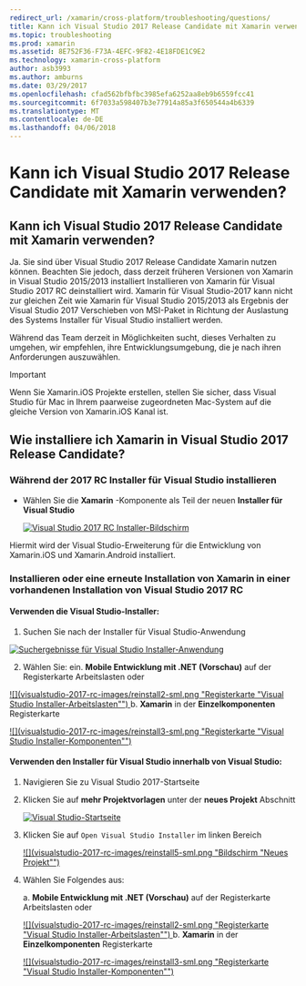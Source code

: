 ```yaml
---
redirect_url: /xamarin/cross-platform/troubleshooting/questions/
title: Kann ich Visual Studio 2017 Release Candidate mit Xamarin verwenden?
ms.topic: troubleshooting
ms.prod: xamarin
ms.assetid: 8E752F36-F73A-4EFC-9F82-4E18FDE1C9E2
ms.technology: xamarin-cross-platform
author: asb3993
ms.author: amburns
ms.date: 03/29/2017
ms.openlocfilehash: cfad562bfbfbc3985efa6252aa8eb9b6559fcc41
ms.sourcegitcommit: 6f7033a598407b3e77914a85a3f650544a4b6339
ms.translationtype: MT
ms.contentlocale: de-DE
ms.lasthandoff: 04/06/2018
---
```

# <a name="can-i-use-visual-studio-2017-release-candidate-with-xamarin"></a>Kann ich Visual Studio 2017 Release Candidate mit Xamarin verwenden?

## <a name="can-i-use-visual-studio-2017-release-candidate-with-xamarin"></a>Kann ich Visual Studio 2017 Release Candidate mit Xamarin verwenden?

Ja. Sie sind über Visual Studio 2017 Release Candidate Xamarin nutzen können. Beachten Sie jedoch, dass derzeit früheren Versionen von Xamarin in Visual Studio 2015/2013 installiert Installieren von Xamarin für Visual Studio 2017 RC deinstalliert wird. Xamarin für Visual Studio-2017 kann nicht zur gleichen Zeit wie Xamarin für Visual Studio 2015/2013 als Ergebnis der Visual Studio 2017 Verschieben von MSI-Paket in Richtung der Auslastung des Systems Installer für Visual Studio installiert werden.

Während das Team derzeit in Möglichkeiten sucht, dieses Verhalten zu umgehen, wir empfehlen, ihre Entwicklungsumgebung, die je nach ihren Anforderungen auszuwählen. 

> [!IMPORTANT]
> Wenn Sie Xamarin.iOS Projekte erstellen, stellen Sie sicher, dass Visual Studio für Mac in Ihrem paarweise zugeordneten Mac-System auf die gleiche Version von Xamarin.iOS Kanal ist.

## <a name="how-do-i-install-xamarin-to-visual-studio-2017-release-candidate"></a>Wie installiere ich Xamarin in Visual Studio 2017 Release Candidate?

### <a name="installing-during-the-visual-studio-2017-rc-installer"></a>Während der 2017 RC Installer für Visual Studio installieren

* Wählen Sie die **Xamarin** -Komponente als Teil der neuen **Installer für Visual Studio**

  [![](visualstudio-2017-rc-images/install1-sml.png "Visual Studio 2017 RC Installer-Bildschirm")](visualstudio-2017-rc-images/install1-orig.png#lightbox)

Hiermit wird der Visual Studio-Erweiterung für die Entwicklung von Xamarin.iOS und Xamarin.Android installiert.

### <a name="installing-or-reinstalling-xamarin-in-an-existing-installation-of-visual-studio-2017-rc"></a>Installieren oder eine erneute Installation von Xamarin in einer vorhandenen Installation von Visual Studio 2017 RC

#### <a name="using-the-visual-studio-installer"></a>Verwenden die Visual Studio-Installer:

1. Suchen Sie nach der Installer für Visual Studio-Anwendung

  [![](visualstudio-2017-rc-images/reinstall1-sml.png "Suchergebnisse für Visual Studio Installer-Anwendung")](visualstudio-2017-rc-images/reinstall1-orig.png#lightbox)

2. Wählen Sie: ein. **Mobile Entwicklung mit .NET (Vorschau)** auf der Registerkarte Arbeitslasten oder

  [![](visualstudio-2017-rc-images/reinstall2-sml.png "Registerkarte "Visual Studio Installer-Arbeitslasten"") ](visualstudio-2017-rc-images/reinstall2-orig.png#lightbox) b. **Xamarin** in der **Einzelkomponenten** Registerkarte

  [![](visualstudio-2017-rc-images/reinstall3-sml.png "Registerkarte "Visual Studio Installer-Komponenten"")](visualstudio-2017-rc-images/reinstall3-orig.png#lightbox)

#### <a name="using-the-visual-studio-installer-within-visual-studio"></a>Verwenden den Installer für Visual Studio innerhalb von Visual Studio:
1. Navigieren Sie zu Visual Studio 2017-Startseite
2. Klicken Sie auf **mehr Projektvorlagen** unter der **neues Projekt** Abschnitt

    [![](visualstudio-2017-rc-images/reinstall4-sml.png "Visual Studio-Startseite")](visualstudio-2017-rc-images/reinstall4-orig.png#lightbox)
3. Klicken Sie auf `Open Visual Studio Installer` im linken Bereich

    [![](visualstudio-2017-rc-images/reinstall5-sml.png "Bildschirm "Neues Projekt"")](visualstudio-2017-rc-images/reinstall5-orig.png#lightbox)
4. Wählen Sie Folgendes aus:
    
    a. **Mobile Entwicklung mit .NET (Vorschau)** auf der Registerkarte Arbeitslasten oder

    [![](visualstudio-2017-rc-images/reinstall2-sml.png "Registerkarte "Visual Studio Installer-Arbeitslasten"") ](visualstudio-2017-rc-images/reinstall2-orig.png#lightbox) b. **Xamarin** in der **Einzelkomponenten** Registerkarte

    [![](visualstudio-2017-rc-images/reinstall3-sml.png "Registerkarte "Visual Studio Installer-Komponenten"")](visualstudio-2017-rc-images/reinstall3-orig.png#lightbox)
